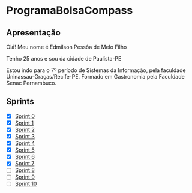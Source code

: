 # ProgramaBolsaCompass


## Apresentação
Olá! Meu nome é Edmilson Pessôa de Melo Filho
&nbsp;

Tenho 25 anos e sou da cidade de Paulista-PE
&nbsp;

Estou indo para o 7º período de Sistemas da Informação, pela faculdade Uninassau-Graças/Recife-PE.
Formado em Gastronomia pela Faculdade Senac Pernambuco.



## Sprints

- [x] [Sprint 0](Sprint0)
- [x] [Sprint 1](Sprint1)
- [x] [Sprint 2](Sprint2)
- [x] [Sprint 3](Sprint3)
- [x] [Sprint 4](Sprint4)
- [x] [Sprint 5](Sprint5)
- [x] [Sprint 6](Sprint6)
- [x] [Sprint 7](Sprint7)
- [ ] [Sprint 8](Sprint8)
- [ ] [Sprint 9](Sprint9)
- [ ] [Sprint 10](Sprint10)
